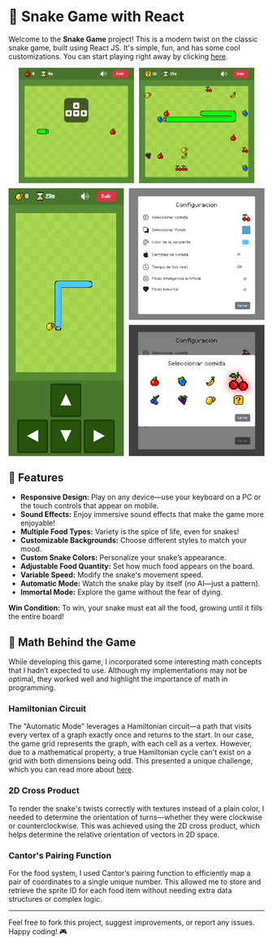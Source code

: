 # 🐍 Snake Game with React

Welcome to the **Snake Game** project! This is a modern twist on the classic snake game, built using React JS. It's simple, fun, and has some cool customizations. You can start playing right away by clicking [here](https://eulogioqt.github.io/snake-game).

<div style="display: flex; justify-content: center; gap: 10px;">
  <img src="public/images/normalGame.jpg" alt="Normal Game Screenshot" style="width: 100%; max-width: 45%;" />
  <img src="public/images/randomFoodGame.jpg" alt="Random Food Game Screenshot" style="width: 100%; max-width: 45%;" />
</div>

<div style="display: flex; justify-content: center; gap: 10px; margin-top: 10px;">
  <img src="public/images/mobileGame.jpg" alt="Mobile Game Screenshot" style="width: 100%; max-width: 45%;" />
  <div style="display: flex; flex-direction: column; gap: 10px;">
    <img src="public/images/configMenu.jpg" alt="Config Menu Screenshot" style="width: 100%; max-width: 100%;" />
    <img src="public/images/selectFoodMenu.jpg" alt="Select Food Menu Screenshot" style="width: 100%; max-width: 100%;" />
  </div>
</div>

## 🚀 Features

- **Responsive Design:** Play on any device—use your keyboard on a PC or the touch controls that appear on mobile.
- **Sound Effects:** Enjoy immersive sound effects that make the game more enjoyable!
- **Multiple Food Types:** Variety is the spice of life, even for snakes!
- **Customizable Backgrounds:** Choose different styles to match your mood.
- **Custom Snake Colors:** Personalize your snake’s appearance.
- **Adjustable Food Quantity:** Set how much food appears on the board.
- **Variable Speed:** Modify the snake's movement speed.
- **Automatic Mode:** Watch the snake play by itself (no AI—just a pattern).
- **Immortal Mode:** Explore the game without the fear of dying.

**Win Condition:** To win, your snake must eat all the food, growing until it fills the entire board!

## 🧠 Math Behind the Game

While developing this game, I incorporated some interesting math concepts that I hadn’t expected to use. Although my implementations may not be optimal, they worked well and highlight the importance of math in programming.

### Hamiltonian Circuit
The "Automatic Mode" leverages a Hamiltonian circuit—a path that visits every vertex of a graph exactly once and returns to the start. In our case, the game grid represents the graph, with each cell as a vertex. However, due to a mathematical property, a true Hamiltonian cycle can't exist on a grid with both dimensions being odd. This presented a unique challenge, which you can read more about [here](https://math.stackexchange.com/questions/3644957/why-theres-no-hamiltonian-cycle-for-a-grid-where-m-and-n-are-odd).

### 2D Cross Product
To render the snake's twists correctly with textures instead of a plain color, I needed to determine the orientation of turns—whether they were clockwise or counterclockwise. This was achieved using the 2D cross product, which helps determine the relative orientation of vectors in 2D space.

### Cantor's Pairing Function
For the food system, I used Cantor’s pairing function to efficiently map a pair of coordinates to a single unique number. This allowed me to store and retrieve the sprite ID for each food item without needing extra data structures or complex logic.

---

Feel free to fork this project, suggest improvements, or report any issues. Happy coding! 🎮
